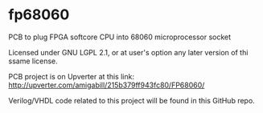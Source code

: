 fp68060
=======

PCB to plug FPGA softcore CPU into 68060 microprocessor socket

Licensed under GNU LGPL 2.1, or at user's option any later version of thi ssame license.

PCB project is on Upverter at this link:
http://upverter.com/amigabill/215b379ff943fc80/FP68060/

Verilog/VHDL code related to this project will be found in this GitHub repo.
